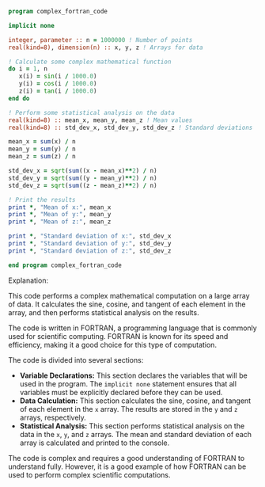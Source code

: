 ```fortran
program complex_fortran_code

implicit none

integer, parameter :: n = 1000000 ! Number of points
real(kind=8), dimension(n) :: x, y, z ! Arrays for data

! Calculate some complex mathematical function
do i = 1, n
   x(i) = sin(i / 1000.0)
   y(i) = cos(i / 1000.0)
   z(i) = tan(i / 1000.0)
end do

! Perform some statistical analysis on the data
real(kind=8) :: mean_x, mean_y, mean_z ! Mean values
real(kind=8) :: std_dev_x, std_dev_y, std_dev_z ! Standard deviations

mean_x = sum(x) / n
mean_y = sum(y) / n
mean_z = sum(z) / n

std_dev_x = sqrt(sum((x - mean_x)**2) / n)
std_dev_y = sqrt(sum((y - mean_y)**2) / n)
std_dev_z = sqrt(sum((z - mean_z)**2) / n)

! Print the results
print *, "Mean of x:", mean_x
print *, "Mean of y:", mean_y
print *, "Mean of z:", mean_z

print *, "Standard deviation of x:", std_dev_x
print *, "Standard deviation of y:", std_dev_y
print *, "Standard deviation of z:", std_dev_z

end program complex_fortran_code
```

Explanation:

This code performs a complex mathematical computation on a large array of data. It calculates the sine, cosine, and tangent of each element in the array, and then performs statistical analysis on the results.

The code is written in FORTRAN, a programming language that is commonly used for scientific computing. FORTRAN is known for its speed and efficiency, making it a good choice for this type of computation.

The code is divided into several sections:

* **Variable Declarations:** This section declares the variables that will be used in the program. The `implicit none` statement ensures that all variables must be explicitly declared before they can be used.
* **Data Calculation:** This section calculates the sine, cosine, and tangent of each element in the `x` array. The results are stored in the `y` and `z` arrays, respectively.
* **Statistical Analysis:** This section performs statistical analysis on the data in the `x`, `y`, and `z` arrays. The mean and standard deviation of each array is calculated and printed to the console.

The code is complex and requires a good understanding of FORTRAN to understand fully. However, it is a good example of how FORTRAN can be used to perform complex scientific computations.